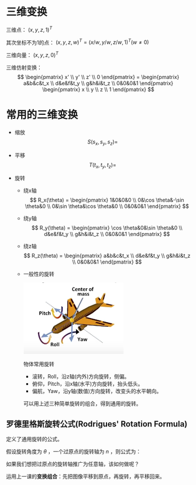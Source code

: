 <!--
 * @Autor: Guo Kainan
 * @Date: 2021-08-28 11:01:15
 * @LastEditors: Guo Kainan
 * @LastEditTime: 2021-08-29 08:38:36
 * @Description: 
-->
# 三维变换
三维点： $(x, y, z, 1)^T$

其次坐标不为1的点： $(x, y, z, w)^T = (x/w, y/w, z/w, 1)^T(w \ne 0)$

三维向量： $(x, y, z, 0)^T$

三维仿射变换：
$$ \begin{pmatrix} x' \\ y' \\ z' \\ 0 \end{pmatrix} = \begin{pmatrix} a&b&c&t_x \\ d&e&f&t_y \\ g&h&i&t_z \\ 0&0&0&1 \end{pmatrix} \begin{pmatrix} x \\ y \\ z \\ 1 \end{pmatrix} $$

# 常用的三维变换
- 缩放
$$S(s_x, s_y, s_z) = $$

- 平移
$$T(t_x, t_y, t_z) = $$

- 旋转
  - 绕x轴
  $$ R_x(\theta) = \begin{pmatrix} 1&0&0&0 \\ 0&\cos \theta&-\sin \theta&0 \\ 0&\sin \theta&\cos \theta&0 \\ 0&0&0&1 \end{pmatrix} $$
  - 绕y轴
  $$ R_y(\theta) = \begin{pmatrix} \cos \theta&0&\sin \theta&0 \\ d&e&f&t_y \\ g&h&i&t_z \\ 0&0&0&1 \end{pmatrix} $$
  - 绕z轴
  $$ R_z(\theta) = \begin{pmatrix} a&b&c&t_x \\ d&e&f&t_y \\ g&h&i&t_z \\ 0&0&0&1 \end{pmatrix} $$
  - 一般性的旋转

    ![物体常用旋转](images/2021-08-29-08-33-59.png)

    物体常用旋转
    - 滚转，Roll，沿z轴(内外)方向旋转，侧偏。
    - 俯仰，Pitch，沿x轴(水平)方向旋转，抬头低头。
    - 偏航，Yaw，沿y轴(数值)方向旋转，改变头的水平朝向。

    可以用上述三种简单旋转的组合，得到通用的旋转。

## 罗德里格斯旋转公式(Rodrigues' Rotation Formula)

定义了通用旋转的公式。

假设旋转角度为 $\theta$ ，一个过原点的旋转轴为 $n$ ，则公式为：

如果我们想把过原点的旋转轴推广为任意轴，该如何做呢？

运用上一课的**变换组合**：先把图像平移到原点，再旋转，再平移回来。





